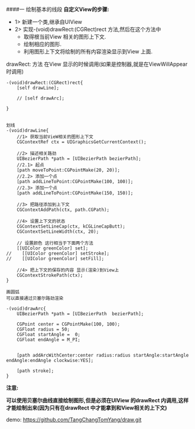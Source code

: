 ####一 绘制基本的线段
**自定义View的步骤:**
- 1> 新建一个类,继承自UIView
- 2> 实现-(void)drawRect:(CGRect)rect 方法,然后在这个方法中
    - 取得根当前View 相关的图形上下文.
    - 绘制相应的图形.
    - 利用图形上下文将绘制的所有内容渲染显示到View 上面.
   
   
drawRect: 方法 在View 显示的时候调用(如果是控制器,就是在ViewWillAppear 时调用)
```objc 
-(void)drawRect:(CGRect)rect{
    [self drawLine];
    
    // [self drawArc];

}


划线
-(void)drawLine{
    //1> 获取当前VieW相关的图形上下文
    CGContextRef ctx = UIGraphicsGetCurrentContext();
    
    //2> 描述相关路劲
    UIBezierPath *path = [UIBezierPath bezierPath];
    //2.1> 起点
    [path moveToPoint:CGPointMake(20, 20)];
    //2.2> 添加一个点
    [path addLineToPoint:CGPointMake(100, 100)];
    //2.3> 添加一个点
    [path addLineToPoint:CGPointMake(150, 150)];
    
    //3> 把路径添加到上下文
    CGContextAddPath(ctx, path.CGPath);
    
    //4> 设置上下文的状态
    CGContextSetLineCap(ctx, kCGLineCapButt);
    CGContextSetLineWidth(ctx, 20);
    
    // 设置颜色 这行相当于下面两个方法
    [[UIColor greenColor] set];
//    [[UIColor greenColor] setStroke];
//    [[UIColor greenColor] setFill];
    
    //4> 把上下文的保存的内容 显示(渲染)到View上
    CGContextStrokePath(ctx);
}

画圆弧
可以直接通过贝塞尔路劲渲染

-(void)drawArc{
    UIBezierPath *path = [UIBezierPath  bezierPath];
    
    CGPoint center = CGPointMake(100, 100);
    CGFloat radius = 50;
    CGFloat startAngle =  0;
    CGFloat endAngle = M_PI;
    
    
    [path addArcWithCenter:center radius:radius startAngle:startAngle endAngle:endAngle clockwise:YES];
    
    [path stroke];
}

```

**注意:**

**可以使用贝塞尔曲线直接绘制图形,但是必须在UIView 的drawRect 内调用,这样才能绘制出来(因为只有在drawRect 中才能拿到和View相关的上下文)**

demo: https://github.com/TangChangTomYang/draw.git
